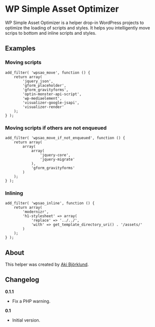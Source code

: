 # WP Simple Asset Optimizer

WP Simple Asset Optimizer is a helper drop-in WordPress projects to optimize the loading of scripts and styles. It helps you intelligently move scrips to bottom and inline scripts and styles.

## Examples

### Moving scripts

    add_filter( 'wpsao_move', function () {
    	return array(
    		'jquery_json',
    		'gform_placeholder',
    		'gform_gravityforms',
    		'optin-monster-api-script',
    		'wp-mediaelement',
    		'visualizer-google-jsapi',
    		'visualizer-render'
    	);
    } );

### Moving scripts if others are not enqueued

    add_filter( 'wpsao_move_if_not_enqueued', function () {
    	return array(
    		array(
    			array(
    				'jquery-core',
    				'jquery-migrate'
    			),
    			'gform_gravityforms'
    		)
    	);
    } );

### Inlining

    add_filter( 'wpsao_inline', function () {
    	return array(
    		'modernizr',
    		'h1-stylesheet' => array(
    			'replace' => '../../',
    			'with' => get_template_directory_uri() . '/assets/'
    		)
    	);
    } );

## About

This helper was created by [Aki Björklund](http://akibjorklund.com/).

## Changelog ##

**0.1.1**
* Fix a PHP warning.

**0.1**
* Initial version.